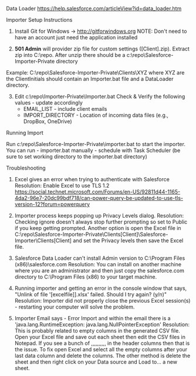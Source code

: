 

Data Loader
https://help.salesforce.com/articleView?id=data_loader.htm

Importer Setup Instructions

1) Install Git for Windows -> http://gitforwindows.org
    NOTE: Don't need to have an account just need the application installed

2) **501 Admin** will provider zip file for custom settings ([Client].zip).  Extract zip into C:\repo.  After unzip there should be a c:\repo\Salesforce-Importer-Private directory

Example: C:\repo\Salesforce-Importer-Private\Clients\XYZ where XYZ are the ClientInitials should contain an Importer.bat file and a DataLoader directory.

3) Edit c:\repo\Importer-Private\Importer.bat
    Check & Verify the following values - update accordingly
    * EMAIL_LIST - include client emails
    * IMPORT_DIRECTORY - Location of incoming data files (e.g., DropBox, OneDrive)

Running Import

Run c:\repo\Salesforce-Importer-Private\importer.bat to start the importer.  You can run
    - importer.bat manually
    - schedule with Task Scheduler (be sure to set working directory to the importer.bat directory)

Troubleshooting

1) Excel gives an error when trying to authenticate with Salesforce
Resolution: Enable Excel to use TLS 1.2
https://social.technet.microsoft.com/Forums/en-US/92811d44-1165-4da2-96e7-20dc99bdf718/can-power-query-be-updated-to-use-tls-version-12?forum=powerquery

2) Importer process keeps popping up Privacy Levels dialog.
Resolution: Checking ignore doesn't always stop further prompting so set to Public if you keep getting prompted.  Another option is open the Excel file in C:\repo\Salesforce-Importer-Private\Clients\[Client]\Salesforce-Importer\Clients\[Client] and set the Privacy levels then save the Excel file.

3) Salesforce Data Loader can't install Admin version to C:\Program Files (x86)\salesforce.com
Resolution: You can install on another machine where you are an administrator and then just copy the salesforce.com directory to C:\Program Files (x86) to your target machine.

4) Running importer and getting an error in the console window that says, "Unlink of file '[excelfile]].xlsx' failed. Should I try again? (y/n)"
Resolution: Importer did not properly close the previous Excel session(s) - restarting your computer will solve the problem.

5) Importer Email says - Error Import and within the email there is a 'java.lang.RuntimeException: java.lang.NullPointerException'
Resolution: This is probably related to empty columns in the generated CSV file.  Open your Excel file and save out each sheet then edit the CSV files in Notepad.  If you see a bunch of ,,,,,,,,,, in the header columns then that is the issue.  To fix open Excel and select all the empty columns after your last data column and delete the columns.  The other method is delete the sheet and then right click on your Data source and Load to... a new sheet.